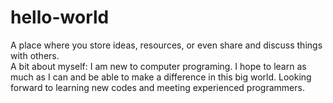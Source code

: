 # hello-world

A place where you store ideas, resources, or even share and discuss things with others.  
A bit about myself: I am new to computer programing. I hope to learn as much as I can and be able to make a difference in this big world. Looking forward to learning new codes and meeting experienced programmers.
